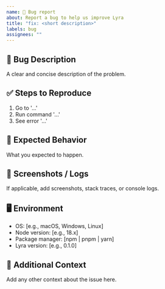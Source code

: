 ```yaml
---
name: 🐛 Bug report
about: Report a bug to help us improve Lyra
title: "fix: <short description>"
labels: bug
assignees: ""
---
```


## 🐛 Bug Description

A clear and concise description of the problem.

## ✅ Steps to Reproduce

1. Go to '...'
2. Run command '...'
3. See error '...'

## 🤔 Expected Behavior

What you expected to happen.

## 📸 Screenshots / Logs

If applicable, add screenshots, stack traces, or console logs.

## 🖥️ Environment

- OS: [e.g., macOS, Windows, Linux]
- Node version: [e.g., 18.x]
- Package manager: [npm | pnpm | yarn]
- Lyra version: [e.g., 0.1.0]

## 📎 Additional Context

Add any other context about the issue here.
